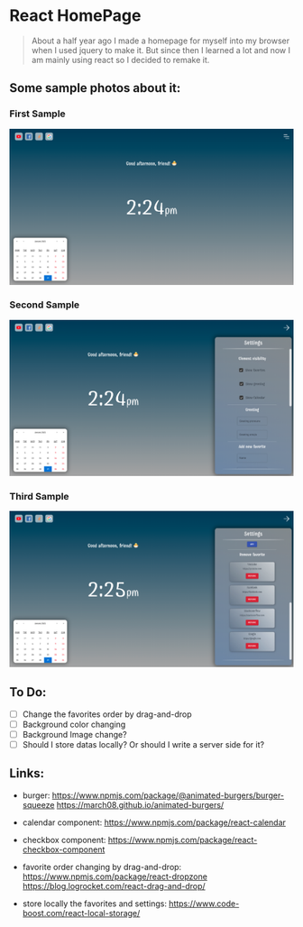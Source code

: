 # React HomePage

> About a half year ago I made a homepage for myself into my browser when I used jquery to make it. But since then I learned a lot and now I am mainly using react so I decided to remake it.

## Some sample photos about it:

### First Sample

![sample1](./client/sample_photos/sample1.png)

### Second Sample

![sample1](./client/sample_photos/sample2.png)

### Third Sample

![sample1](./client/sample_photos/sample3.png)

## To Do:

* [ ] Change the favorites order by drag-and-drop
* [ ] Background color changing
* [ ] Background Image change?
* [ ] Should I store datas locally? Or should I write a server side for it?

## Links:

* burger:
   https://www.npmjs.com/package/@animated-burgers/burger-squeeze
   https://march08.github.io/animated-burgers/

* calendar component: https://www.npmjs.com/package/react-calendar

* checkbox component: https://www.npmjs.com/package/react-checkbox-component

* favorite order changing by drag-and-drop:
   https://www.npmjs.com/package/react-dropzone
   https://blog.logrocket.com/react-drag-and-drop/

* store locally the favorites and settings: https://www.code-boost.com/react-local-storage/